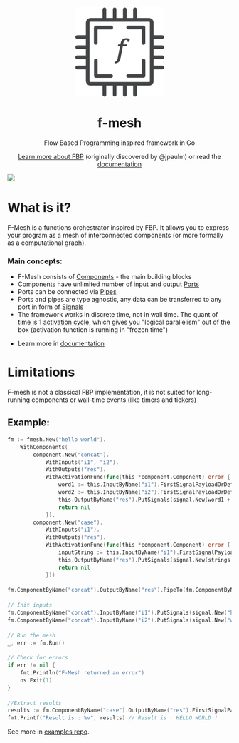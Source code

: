 <div align="center">
  <img src="./assets/img/logo.png" width="200" height="200" alt="f-mesh"/>
  <h1>f-mesh</h1>
  <p>Flow Based Programming inspired framework in Go</p>
  
[Learn more about FBP](https://jpaulm.github.io/fbp/) (originally discovered by @jpaulm) or read the [documentation](https://github.com/hovsep/fmesh/wiki)
</div>

<img src="https://github.com/user-attachments/assets/045bb7ac-0852-4a0d-9158-6af2d6e66dbb" width="500px">


<h1>What is it?</h1>
<p>F-Mesh is a functions orchestrator inspired by FBP. 
It allows you to express your program as a mesh of interconnected components (or more formally as a computational graph).
</p>
<h3>Main concepts:</h3>
<ul>
<li>F-Mesh consists of <a href="https://github.com/hovsep/fmesh/wiki/5.-Component">Components</a> - the main building blocks</li>
<li>Components have unlimited number of input and output <a href="https://github.com/hovsep/fmesh/wiki/3.-Ports">Ports</a></li>
<li>Ports can be connected via <a href="https://github.com/hovsep/fmesh/wiki/4.-Pipes">Pipes</a></li>
<li>Ports and pipes are type agnostic, any data can be transferred to any port in form of <a href="https://github.com/hovsep/fmesh/wiki/2.-Signals">Signals</a></li>
<li>The framework works in discrete time, not in wall time. The quant of time is 1 <a href="https://github.com/hovsep/fmesh/wiki/6.-Scheduling-rules#phases-of-an-activation-cycle">activation cycle</a>, which gives you "logical parallelism" out of the box (activation function is running in "frozen time")</li>
<li>
	
Learn more in [documentation](https://github.com/hovsep/fmesh/wiki)
</li>
</ul>

<h1>Limitations</h1>
<p>F-mesh is not a classical FBP implementation, it is not suited for long-running components or wall-time events (like timers and tickers)</p>


<h2>Example:</h2>

```go
fm := fmesh.New("hello world").
	WithComponents(
		component.New("concat").
			WithInputs("i1", "i2").
			WithOutputs("res").
			WithActivationFunc(func(this *component.Component) error {
				word1 := this.InputByName("i1").FirstSignalPayloadOrDefault("").(string)
				word2 := this.InputByName("i2").FirstSignalPayloadOrDefault("").(string)
				this.OutputByName("res").PutSignals(signal.New(word1 + word2))
				return nil
			}),
		component.New("case").
			WithInputs("i1").
			WithOutputs("res").
			WithActivationFunc(func(this *component.Component) error {
				inputString := this.InputByName("i1").FirstSignalPayloadOrDefault("").(string)
				this.OutputByName("res").PutSignals(signal.New(strings.ToTitle(inputString)))
				return nil
			}))

fm.ComponentByName("concat").OutputByName("res").PipeTo(fm.ComponentByName("case").InputByName("i1"))

// Init inputs
fm.ComponentByName("concat").InputByName("i1").PutSignals(signal.New("hello "))
fm.ComponentByName("concat").InputByName("i2").PutSignals(signal.New("world !"))

// Run the mesh
_, err := fm.Run()

// Check for errors
if err != nil {
	fmt.Println("F-Mesh returned an error")
	os.Exit(1)
}

//Extract results
results := fm.ComponentByName("case").OutputByName("res").FirstSignalPayloadOrNil()
fmt.Printf("Result is : %v", results) // Result is : HELLO WORLD !
```

See more in [examples repo](https://github.com/hovsep/fmesh-examples).
